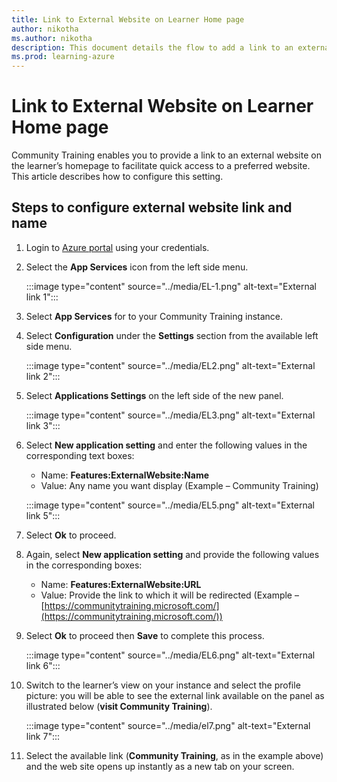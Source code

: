 ```yaml
---
title: Link to External Website on Learner Home page
author: nikotha
ms.author: nikotha
description: This document details the flow to add a link to an external website on learner's home page on the Community Training platform.  
ms.prod: learning-azure
---
```


# Link to External Website on Learner Home page

Community Training enables you to provide a link to an external website on the learner’s homepage to facilitate quick access to a preferred website. This article describes how to configure this setting.

## Steps to configure external website link and name

1. Login to [Azure portal](https://www.portal.azure.com/) using your credentials.

1. Select the **App Services** icon from the left side menu.

    :::image type="content" source="../media/EL-1.png" alt-text="External link 1":::

1. Select **App Services** for to your Community Training instance.

1. Select **Configuration** under the **Settings** section from the available left side menu.

    :::image type="content" source="../media/EL2.png" alt-text="External link 2":::

1. Select **Applications Settings** on the left side of the new panel.

    :::image type="content" source="../media/EL3.png" alt-text="External link 3":::

1. Select **New application setting** and enter the following values in the corresponding text boxes:

    * Name: **Features:ExternalWebsite:Name**
    * Value: Any name you want display (Example – Community Training)

    :::image type="content" source="../media/EL5.png" alt-text="External link 5":::

1. Select **Ok** to proceed.

1. Again, select **New application setting** and provide the following values in the corresponding boxes:

    * Name: **Features:ExternalWebsite:URL**
    * Value: Provide the link to which it will be redirected (Example – [https://communitytraining.microsoft.com/](https://communitytraining.microsoft.com/))

1. Select **Ok** to proceed then **Save**  to complete this process.

    :::image type="content" source="../media/EL6.png" alt-text="External link 6":::

1. Switch to the learner’s view on your instance and select the profile picture: you will be able to see the external link available on the panel as illustrated below (**visit Community Training**).

    :::image type="content" source="../media/el7.png" alt-text="External link 7":::

1. Select the available link (**Community Training**, as in the example above) and the web site opens up instantly as a new tab on your screen.
